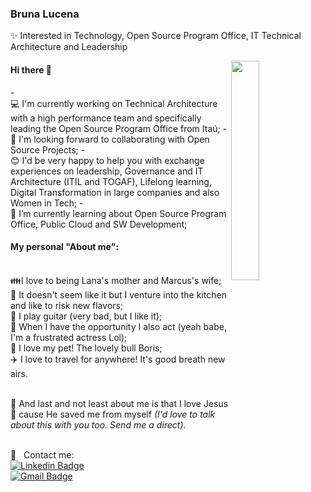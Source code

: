 ### Bruna Lucena

✨ Interested in Technology, Open Source Program Office, IT Technical Architecture and Leadership

<img width="30%" align="right" src="https://i.pinimg.com/originals/0e/8b/ba/0e8bba3b043d49c8064324bedd01997f.gif">  

#### Hi there 👋
-<br/>:computer: I'm currently working on Technical Architecture with a high performance team and specifically leading the Open Source Program Office from Itaú;
-<br/>:purple_heart: I'm looking forward to collaborating with Open Source Projects;
-<br/>:blush: I'd be very happy to help you with exchange experiences on leadership, Governance and IT Architecture (ITIL and TOGAF), Lifelong learning, Digital Transformation in large companies and also Women in Tech;
-<br/>:rocket: I’m currently learning about Open Source Program Office, Public Cloud and SW Development;

#### My personal "About me":
<br/>:family:I love to being Lana's mother and Marcus's wife;
<br/>:curry: It doesn't seem like it but I venture into the kitchen and like to risk new flavors;
<br/>:guitar: I play guitar (very bad, but I like it);
<br/>:art: When I have the opportunity I also act (yeah babe, I'm a frustrated actress Lol);
<br/>:dog: I love my pet! The lovely bull Boris;
<br/>:airplane: I love to travel for anywhere! It's good breath new airs.

<br/>:book: And last and not least about me is that I love Jesus :sparkling_heart: cause He saved me from myself 
<i> (I'd love to talk about this with you too. Send me a direct)</i>.

<br/> :email: &nbsp; Contact me:
<br/> [![Linkedin Badge](https://img.shields.io/badge/-BrunaLucena-blue?style=flat-square&logo=Linkedin&logoColor=white&link=https://www.linkedin.com/in/bruna-lucena-76812655/)](https://www.linkedin.com/in/bruna-lucena-76812655/) <br/> [![Gmail Badge](https://img.shields.io/badge/-bruna.lucena@gmail.com-c14438?style=flat-square&logo=Gmail&logoColor=white&link=mailto:bruna.lucena@gmail.com)](mailto:bruna.lucenao@gmail.com)
